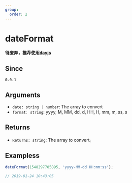 ```yaml
---
group:
  order: 2
---
```


# dateFormat

**待废弃，推荐使用[dayjs](https://day.js.org/en/)**

## Since

`0.0.1`

## Arguments

- `date: string | number`: The array to convert
- `format: string`: yyyy, M, MM, dd, d, HH, H, mm, m, ss, s

## Returns

- `Returns: string`: The array to convert。

## Exampless

```js
dateFormat(1548297785895, 'yyyy-MM-dd HH:mm:ss');

// 2019-01-24 10:43:05
```
